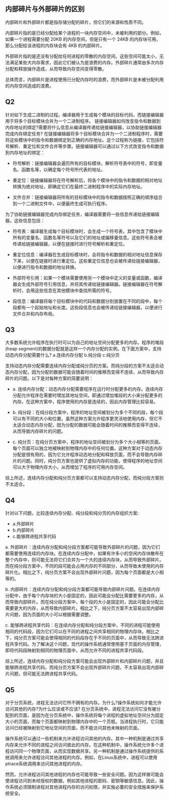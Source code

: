 ## 内部碎片与外部碎片的区别
内部碎片和外部碎片都是指存储分配的碎片，但它们的来源和性质不同。

内部碎片指的是已经分配给某个进程的一块内存空间中，未被利用的部分。例如，如果一个进程需要分配 20KB 的内存空间，但是只有一个 24KB 的内存块可用，那么分配给该进程的内存块会有 4KB 的内部碎片。

外部碎片指的是还没有分配给任何进程的零散的内存空间。这些空间可能太小，无法满足某些大内存需求，因此它们被认为是浪费的内存。外部碎片通常由多次内存分配和释放操作造成，从而导致内存空间变得零散。

总体而言，内部碎片是进程使用已分配内存时的浪费，而外部碎片是未被分配利用的内存空间造成的浪费。

## Q2
针对如下生成二进制的过程。编译器用于生成每个模块的目标代码，而链接编辑器用于将多个目标模块合并为一个二进制程序。
链接编辑器如何改变指令和数据到内存地址的绑定?需要将什么信息从编译器传递给链接编辑器，以协助链接编辑器完成内存绑定任务?
在链接编辑器将多个目标模块合并为一个二进制程序时，需要将这些模块中的指令和数据绑定到正确的内存地址。这个过程称为链接，它包括符号解析、重定位和文件合并等步骤。链接编辑器可以通过以下方式改变指令和数据到内存地址的绑定：

- 符号解析：链接编辑器会遍历所有的目标模块，解析符号表中的符号，即变量名、函数名等，以确定每个符号所代表的地址。

- 重定位：链接编辑器将在符号解析后，将各个模块中的指令和数据的相对地址转换为绝对地址，即确定它们在最终二进制程序中的实际内存地址。

- 文件合并：链接编辑器将所有的目标模块中的指令和数据按照正确的顺序组合到一个二进制文件中，以便最终生成可执行程序。

为了协助链接编辑器完成内存绑定任务，编译器需要将一些信息传递给链接编辑器。这些信息包括：

- 符号表：编译器生成每个目标模块时，会生成一个符号表，其中包含了模块中所有的变量名、函数名等符号以及它们的地址或偏移量信息。这些符号表会被传递给链接编辑器，以便在链接时进行符号解析和重定位。

- 重定位信息：编译器在生成目标模块时，会将指令和数据的相对地址信息保存下来，以便在链接时进行重定位。这些重定位信息也会被传递给链接编辑器，以便进行指令和数据的地址转换。

- 外部符号引用：如果一个模块需要使用另一个模块中定义的变量或函数，编译器会生成外部符号引用信息，并将其传递给链接编辑器。链接编辑器在符号解析时，会用这些信息在其他模块中查找所需的符号。

- 段信息：编译器将每个目标模块中的代码和数据分别放置在不同的段中，每个段都有一个起始地址和长度。这些段信息也会被传递给链接编辑器，以便进行文件合并和内存布局。

## Q3
大多数系统允许程序在执行时可以为自己的地址空间分配更多的内存。程序的堆段(heap segment)的数据分配就是这样一个内存分配的实例。在下面方案中，支持动态内存分配需要什么?
a.连续内存分配
b.纯分段
c.纯分页

支持动态内存分配需要连续内存分配或纯分页的方案。而纯分段的方案不太适合动态内存分配，因为分配的数据可能会随着时间的推移而变得不连续，从而导致内存碎片的问题。以下是对每种方案的简要说明：

- a. 连续内存分配：动态内存分配需要程序在运行时分配更多的内存。连续内存分配允许程序在需要时增加其地址空间，即通过增加堆段的大小来分配更多的内存。在这种方案中，程序使用的内存是连续的，因此内存管理比较容易。

- b. 纯分段：在纯分段方案中，程序的地址空间被划分为多个不同的段，每个段可以有不同的大小和位置。虽然这种方案允许程序更灵活地使用内存，但它不太适合动态内存分配，因为分配的数据可能会随着时间的推移而变得不连续，从而导致内存碎片的问题。

- c. 纯分页：在纯分页方案中，程序的地址空间被划分为多个大小相等的页面，每个页面可以独立地被映射到物理内存中的任何位置。这种方案对于动态内存分配是很有用的，因为它允许程序动态地分配和释放页面，而不会导致内存碎片的问题。同时，纯分页方案也提供了虚拟内存的功能，使得程序的地址空间可以大于物理内存大小，从而增加了程序的可用内存空间。

综上所述，连续内存分配和纯分页方案都可以支持动态内存分配，而纯分段方案则不太适合。

## Q4
针对以下问题，比较连续内存分配、纯分段和纯分页的内存组织方案:
- a.外部碎片
- b.内部碎片
- c.能够跨进程共享代码

a. 外部碎片：连续内存分配和纯分段方案都可能导致外部碎片的问题，因为它们都需要使用连续的内存块。在连续内存分配中，如果有许多小的空闲内存块散布在整个内存中，则可能无法将它们合并为一个大的连续内存块，从而导致外部碎片。而在纯分段方案中，不同的段可能会占用内存的不同部分，从而导致未使用的内存碎片化。相比之下，纯分页方案不会出现外部碎片问题，因为每个页面都是大小相等的。

b. 内部碎片：连续内存分配和纯分段方案都可能导致内部碎片问题。在连续内存分配中，由于每个内存块的大小是固定的，因此可能会分配比需要更多的内存，从而导致内部碎片。而在纯分段方案中，每个段的大小是固定的，因此可能会分配比需要更大的内存，从而导致内部碎片。相比之下，纯分页方案不太容易出现内部碎片问题，因为页面的大小可以根据需要调整。

c. 能够跨进程共享代码：在连续内存分配和纯分段方案中，不同的进程可能使用相同的代码段，因为它们可以在不同的进程之间共享相同的物理内存块。相比之下，纯分页方案可能会使得相同的代码段存在于不同的页面中，从而导致无法跨进程共享代码。为了解决这个问题，现代的操作系统通常使用基于页面的内存管理，即将代码段映射到相同的物理页面中，从而允许不同的进程共享代码段。

综上所述，连续内存分配和纯分段方案可能会出现外部碎片和内部碎片问题，并且能够跨进程共享代码，而纯分页方案不会出现外部碎片问题，不太容易出现内部碎片问题，但可能无法跨进程共享代码。

## Q5
对于分页系统，进程无法访问它所不拥有的内存。为什么?操作系统如何才能允许访问其他的内存?为什么应该或不应该?
在分页系统中，进程无法访问它没有被分配到的页面，是因为在分页系统中，操作系统将每个进程的虚拟地址空间分为固定大小的页面，而每个页面都映射到物理内存中的一个页框。当进程执行时，它只能访问已经被映射到它地址空间的页面，而不能访问其他未映射的页面。

操作系统可以通过一些机制来允许进程访问其他的内存。其中一种机制是通过共享内存来允许不同的进程之间访问彼此的内存。在这种机制中，操作系统允许多个进程访问同一个物理页面，从而实现数据共享。另一种机制是通过操作系统提供的系统调用来允许进程访问其他进程的内存。例如，在Linux系统中，进程可以使用ptrace系统调用来访问其他进程的内存。

然而，允许进程访问其他进程的内存也可能导致一些安全问题。因为这样做可能会使进程访问到未经授权的数据，例如其他进程的密码、密钥等敏感信息。因此，操作系统必须限制进程对其他进程内存的访问权限，并实施必要的安全措施来保护系统安全。

